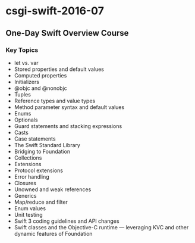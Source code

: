 # csgi-swift-2016-07
## One-Day Swift Overview Course

### Key Topics

* let vs. var
* Stored properties and default values
* Computed properties
* Initializers
* @objc and @nonobjc
* Tuples
* Reference types and value types
* Method parameter syntax and default values
* Enums
* Optionals
* Guard statements and stacking expressions
* Casts
* Case statements
* The Swift Standard Library
* Bridging to Foundation
* Collections
* Extensions
* Protocol extensions
* Error handling
* Closures
* Unowned and weak references
* Generics
* Map/reduce and filter
* Enum values
* Unit testing
* Swift 3 coding guidelines and API changes
* Swift classes and the Objective-C runtime — leveraging KVC and other dynamic features of Foundation
